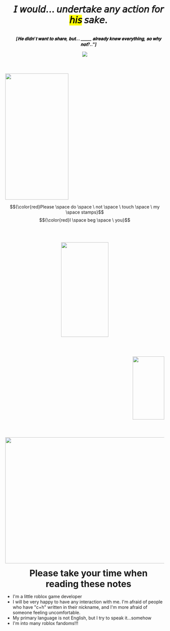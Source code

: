 <div id="user-content-toc">
  <ul align="center" style="list-style: none;">
    <summary>
      <h1 style="display: inline;">𝘐 𝘸𝘰𝘶𝘭𝘥... 𝘶𝘯𝘥𝘦𝘳𝘵𝘢𝘬𝘦 𝘢𝘯𝘺 𝘢𝘤𝘵𝘪𝘰𝘯 𝘧𝘰𝘳 <mark>𝘩𝘪𝘴</mark> 𝘴𝘢𝘬𝘦.</h1>
    </summary>
  </ul>
</div>

<div align="center">
  <img src="https://i.pinimg.com/originals/be/40/d2/be40d29d8b0c819631d2d67d38190852.gif" width="1000" height="5">
</div>

<div id="user-content-toc">
  <ul align="center" style="list-style: none;">
    <summary>
      <h5 style="display: inline;">[𝐇𝐞 𝐝𝐢𝐝𝐧'𝐭 𝐰𝐚𝐧𝐭 𝐭𝐨 𝐬𝐡𝐚𝐫𝐞, 𝐛𝐮𝐭... _____ 𝐚𝐥𝐫𝐞𝐚𝐝𝐲 𝐤𝐧𝐞𝐰 𝐞𝐯𝐞𝐫𝐲𝐭𝐡𝐢𝐧𝐠, 𝐬𝐨 𝐰𝐡𝐲 𝐧𝐨𝐭?.."]</h5>
    </summary>
  </ul>
</div>

<div align="center">
  <img src="https://i.pinimg.com/originals/7c/84/02/7c8402f4b9c1e07596b7043735819ba5.gif">
</div>

<div align="center">
  <img src="https://i.pinimg.com/736x/23/88/99/238899ca16874fda95819c803bd5b4ad.jpg" width="1000" height="5">
</div>
<br><br>

[<img src="https://i.pinimg.com/736x/64/67/aa/6467aaedcb9d890021c8f5096f215739.jpg" width='200' height='400'>](https://www.roblox.com/games/105277255561451/star-rebellion)

$${\color{red}Please \space do \space \ not \space \ touch \space \ my  \space stamps}$$
$${\color{red}I \space beg \space \ you}$$

<br><br>
<div align="center">
  <img src="https://i.pinimg.com/1200x/21/e1/86/21e186e5bffe25e3ef7bf7111dfc804f.jpg" width='150' height='300'>
</div>

<br><br>
<div align='right'>
  <img src='https://i.pinimg.com/736x/eb/9d/9d/eb9d9dcb76eb5a4412c4057cbd26c762.jpg' width='100' height='200'>
</div>
<br><br>
<div align="center">
  <img src="https://i.pinimg.com/736x/c2/ba/a5/c2baa575b775c0cdb354060359aed220.jpg" width="1000" height="5">
</div>

<br>
<div align="center">
  <img src="https://i.pinimg.com/originals/68/74/1d/68741d61fbe5d1e074c99cefe4e40130.gif" width='900' height='400'>
</div>

<div id="user-content-toc">
  <ul align="center">
    <h1 style="display: inline;">Please take your time when reading these notes</h1>
  </ul>
</div>

- I'm a little roblox game developer
- I will be very happy to have any interaction with me. I'm afraid of people who have "c+h" written in their nickname, and I'm more afraid of someone feeling uncomfortable.
- My primary language is not English, but I try to speak it...somehow
- I'm into many roblox fandoms!!!
